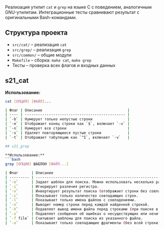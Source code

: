 Реализация утилит `cat` и `grep` на языке C с поведением, аналогичным GNU-утилитам. Интеграционные тесты сравнивают результат с оригинальными Bash-командами.

## Структура проекта

- `src/cat/` – реализация `cat`  
- `src/grep/` – реализация `grep`  
- `src/common/` – общие модули  
- `Makefile` – сборка: `make cat`, `make grep`  
- Тесты – проверка всех флагов и входных данных  

## s21_cat

**Использование:**
```bash
cat [ОПЦИЯ] [ФАЙЛ]...

| Флаг | Описание                                       |
| ---- | ---------------------------------------------- |
| `-b` | Нумерует только непустые строки                |
| `-e` | Отображает конец строки как `$`, включает `-v` |
| `-n` | Нумерует все строки                            |
| `-s` | Удаляет повторяющиеся пустые строки            |
| `-t` | Отображает табуляцию как `^I`, включает `-v`   |

## s21_grep

**Использование:**
```bash
grep [ОПЦИИ] ШАБЛОН [ФАЙЛ...]

| Флаг      | Описание                                                                     |
| --------- | ---------------------------------------------------------------------------- |
| `-e`      | Задает шаблон для поиска. Можно использовать несколько раз.                  |
| `-i`      | Игнорирует различия регистра.                                                |
| `-v`      | Инвертирует результат поиска (отображает строки без совпадений).             |
| `-c`      | Показывает только количество совпадающих строк.                              |
| `-l`      | Показывает только имена файлов с совпадениями.                               |
| `-n`      | Выводит номер строки перед каждой найденной строкой.                         |
| `-h`      | Подавляет вывод имени файла перед строками (при поиске в нескольких файлах). |
| `-s`      | Подавляет сообщения об ошибках о несуществующих или нечитаемых файлах.       |
| `-f file` | Считывает шаблоны для поиска из указанного файла.                            |
| `-o`      | Показывает только совпадающие фрагменты (без всей строки).                   |


